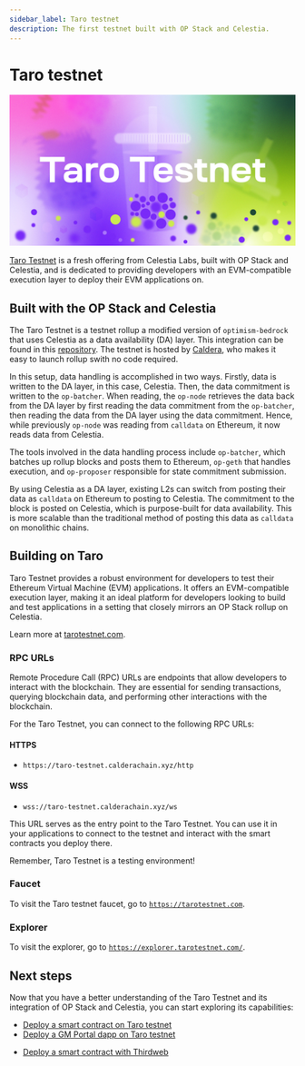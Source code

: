```yaml
---
sidebar_label: Taro testnet
description: The first testnet built with OP Stack and Celestia.
---
```


# Taro testnet

![Taro testnet](../../static/img/Celestia_Taro_Testnet.png)

[Taro Testnet](https://tarotestnet.com) is a fresh offering from Celestia Labs,
built with OP Stack and Celestia, and is dedicated to providing developers with
an EVM-compatible execution layer to deploy their EVM applications on.

## Built with the OP Stack and Celestia

The Taro Testnet is a testnet rollup a modified version of
`optimism-bedrock` that uses Celestia as a data availability (DA)
layer. This integration can be found in this
[repository](https://github.com/celestiaorg/optimism). The testnet
is hosted by [Caldera](https://caldera.xyz), who makes it easy to launch
rollup swith no code required.

In this setup, data handling is accomplished in two ways. Firstly, data is
written to the DA layer, in this case, Celestia. Then, the data commitment
is written to the `op-batcher`. When reading, the `op-node` retrieves the
data back from the DA layer by first reading the data commitment from the
`op-batcher`, then reading the data from the DA layer using the data
commitment. Hence, while previously `op-node` was reading from `calldata` on
Ethereum, it now reads data from Celestia.

The tools involved in the data handling process include `op-batcher`,
which batches up rollup blocks and posts them to Ethereum, `op-geth`
that handles execution, and `op-proposer` responsible for state commitment
submission.

By using Celestia as a DA layer, existing L2s can switch from posting their
data as `calldata` on Ethereum to posting to Celestia. The commitment to the
block is posted on Celestia, which is purpose-built for data availability.
This is more scalable than the traditional method of posting this data as
`calldata` on monolithic chains.

## Building on Taro

Taro Testnet provides a robust environment for developers to test their
Ethereum Virtual Machine (EVM) applications. It offers an EVM-compatible
execution layer, making it an ideal platform for developers looking to
build and test applications in a setting that closely mirrors an OP Stack
rollup on Celestia.

Learn more at [tarotestnet.com](https://tarotestnet.com).

### RPC URLs

Remote Procedure Call (RPC) URLs are endpoints that allow developers to
interact with the blockchain. They are essential for sending transactions,
querying blockchain data, and performing other interactions with the
blockchain.

For the Taro Testnet, you can connect to the following RPC URLs:

#### HTTPS

* `https://taro-testnet.calderachain.xyz/http`

#### WSS

* `wss://taro-testnet.calderachain.xyz/ws`

This URL serves as the entry point to the Taro Testnet. You can use it
in your applications to connect to the testnet and interact with the smart
contracts you deploy there.

Remember, Taro Testnet is a testing environment!

### Faucet

To visit the Taro testnet faucet, go to
[`https://tarotestnet.com`](https://tarotestnet.com).

### Explorer

To visit the explorer, go to
[`https://explorer.tarotestnet.com/`](https://explorer.tarotestnet.com/).

## Next steps

Now that you have a better understanding of the Taro Testnet and its
integration of OP Stack and Celestia, you can start exploring its
capabilities:

* [Deploy a smart contract on Taro testnet](../deploy-on-taro)
* [Deploy a GM Portal dapp on Taro testnet](../gm-portal-taro)
<!-- * [Deploy a dapp with scaffold-eth](https://github.com/jcstein/scaffold-eth) -->
* [Deploy a smart contract with Thirdweb](https://thirdweb.com/taro-testnet)
